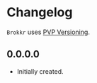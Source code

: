 # Changelog

`Brokkr` uses [PVP Versioning][1].

## 0.0.0.0

* Initially created.

[1]: https://pvp.haskell.org
